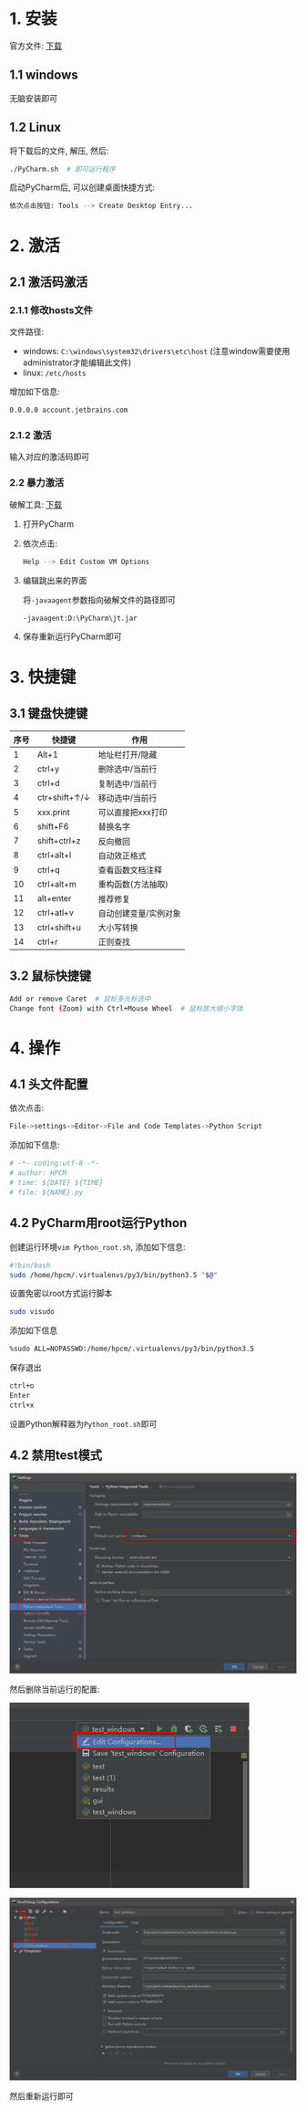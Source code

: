# 1. 安装

官方文件: [下载](https://www.jetbrains.com/pycharm/download/#section=windows)

## 1.1 windows

无脑安装即可

## 1.2 Linux

将下载后的文件, 解压, 然后:

```bash
./PyCharm.sh  # 即可运行程序
```

启动PyCharm后, 可以创建桌面快捷方式:

```bash
依次点击按钮: Tools --> Create Desktop Entry...
```

# 2. 激活

## 2.1 激活码激活

### 2.1.1 修改hosts文件

文件路径:

* windows: `C:\windows\system32\drivers\etc\host`   (注意window需要使用administrator才能编辑此文件)
* linux: `/etc/hosts`

增加如下信息:

```bash
0.0.0.0 account.jetbrains.com
```

### 2.1.2 激活

输入对应的激活码即可

### 2.2 暴力激活

破解工具: [下载](./image/05-PyCharm%E4%BD%BF%E7%94%A8/jt.jar)

1. 打开PyCharm

2. 依次点击:

   ```bash
   Help --> Edit Custom VM Options
   ```

3. 编辑跳出来的界面

   将`-javaagent`参数指向破解文件的路径即可

   ```bash
   -javaagent:D:\PyCharm\jt.jar
   ```

4. 保存重新运行PyCharm即可

# 3. 快捷键

## 3.1 键盘快捷键

| 序号 | 快捷键        | 作用                  |
| ---- | ------------- | --------------------- |
| 1    | Alt+1         | 地址栏打开/隐藏       |
| 2    | ctrl+y        | 删除选中/当前行       |
| 3    | ctrl+d        | 复制选中/当前行       |
| 4    | ctr+shift+↑/↓ | 移动选中/当前行       |
| 5    | xxx.print     | 可以直接把xxx打印     |
| 6    | shift+F6      | 替换名字              |
| 7    | shift+ctrl+z  | 反向撤回              |
| 8    | ctrl+alt+l    | 自动效正格式          |
| 9    | ctrl+q        | 查看函数文档注释      |
| 10   | ctrl+alt+m    | 重构函数(方法抽取)    |
| 11   | alt+enter     | 推荐修复              |
| 12   | ctrl+atl+v    | 自动创建变量/实例对象 |
| 13   | ctrl+shift+u  | 大小写转换            |
| 14   | ctrl+r        | 正则查找              |

## 3.2 鼠标快捷键

```bash
Add or remove Caret  # 鼠标多光标选中
Change font (Zoom) with Ctrl+Mouse Wheel  # 鼠标放大缩小字体
```

# 4. 操作

## 4.1 头文件配置

依次点击:

```bash
File->settings->Editor->File and Code Templates->Python Script 
```

添加如下信息:

```bash
# -*- coding:utf-8 -*-
# author: HPCM
# time: ${DATE} ${TIME}
# file: ${NAME}.py
```

## 4.2 PyCharm用root运行Python

创建运行环境`vim Python_root.sh`, 添加如下信息:

```bash
#!bin/bash
sudo /home/hpcm/.virtualenvs/py3/bin/python3.5 "$@"
```

设置免密以root方式运行脚本

```bash
sudo visudo
```

添加如下信息

```bash
%sudo ALL=NOPASSWD:/home/hpcm/.virtualenvs/py3/bin/python3.5
```

保存退出

```bash
ctrl+o
Enter
ctrl+x 
```

设置Python解释器为`Python_root.sh`即可

## 4.2 禁用test模式

![img](image/05-PyCharm/7080f8ca-401a-4916-b306-00d242b825bc.png)

然后删除当前运行的配置:

![img](image/05-PyCharm/edc8c950-9ce4-48dd-9a87-cbca813dcebc.png)

![img](image/05-PyCharm/e617050a-f507-4fcd-b198-5411fcf0bd04.png)

然后重新运行即可